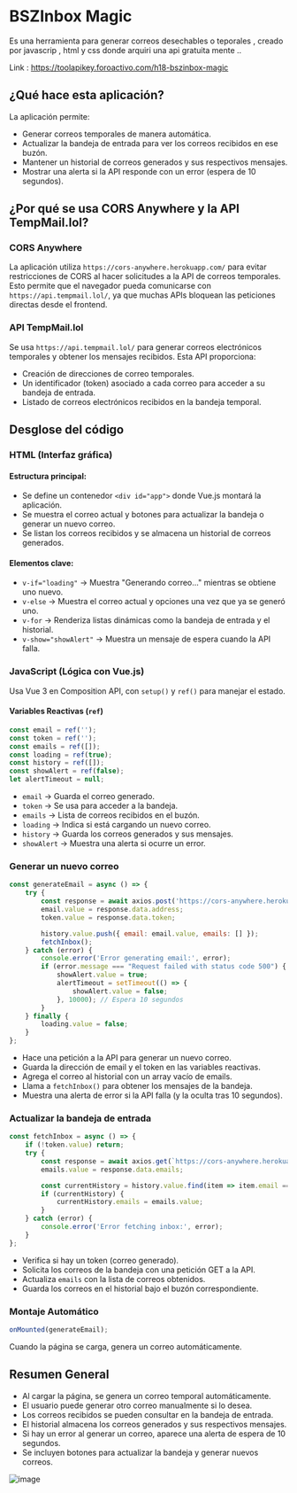 # BSZInbox Magic

Es una herramienta para generar correos desechables o teporales , creado por javascrip , html y css donde arquiri una api gratuita mente ..

Link : https://toolapikey.foroactivo.com/h18-bszinbox-magic	
## ¿Qué hace esta aplicación?
La aplicación permite:

- Generar correos temporales de manera automática.
- Actualizar la bandeja de entrada para ver los correos recibidos en ese buzón.
- Mantener un historial de correos generados y sus respectivos mensajes.
- Mostrar una alerta si la API responde con un error (espera de 10 segundos).

## ¿Por qué se usa CORS Anywhere y la API TempMail.lol?

### CORS Anywhere
La aplicación utiliza `https://cors-anywhere.herokuapp.com/` para evitar restricciones de CORS al hacer solicitudes a la API de correos temporales. Esto permite que el navegador pueda comunicarse con `https://api.tempmail.lol/`, ya que muchas APIs bloquean las peticiones directas desde el frontend.

### API TempMail.lol
Se usa `https://api.tempmail.lol/` para generar correos electrónicos temporales y obtener los mensajes recibidos. Esta API proporciona:

- Creación de direcciones de correo temporales.
- Un identificador (token) asociado a cada correo para acceder a su bandeja de entrada.
- Listado de correos electrónicos recibidos en la bandeja temporal.

## Desglose del código

### HTML (Interfaz gráfica)

#### Estructura principal:

- Se define un contenedor `<div id="app">` donde Vue.js montará la aplicación.
- Se muestra el correo actual y botones para actualizar la bandeja o generar un nuevo correo.
- Se listan los correos recibidos y se almacena un historial de correos generados.

#### Elementos clave:

- `v-if="loading"` → Muestra "Generando correo..." mientras se obtiene uno nuevo.
- `v-else` → Muestra el correo actual y opciones una vez que ya se generó uno.
- `v-for` → Renderiza listas dinámicas como la bandeja de entrada y el historial.
- `v-show="showAlert"` → Muestra un mensaje de espera cuando la API falla.

### JavaScript (Lógica con Vue.js)

Usa Vue 3 en Composition API, con `setup()` y `ref()` para manejar el estado.

#### Variables Reactivas (`ref`)

```js
const email = ref('');
const token = ref('');
const emails = ref([]);
const loading = ref(true);
const history = ref([]);
const showAlert = ref(false);
let alertTimeout = null;
```

- `email` → Guarda el correo generado.
- `token` → Se usa para acceder a la bandeja.
- `emails` → Lista de correos recibidos en el buzón.
- `loading` → Indica si está cargando un nuevo correo.
- `history` → Guarda los correos generados y sus mensajes.
- `showAlert` → Muestra una alerta si ocurre un error.

### Generar un nuevo correo

```js
const generateEmail = async () => {
    try {
        const response = await axios.post('https://cors-anywhere.herokuapp.com/https://api.tempmail.lol/v2/inbox/create');
        email.value = response.data.address;
        token.value = response.data.token;

        history.value.push({ email: email.value, emails: [] });
        fetchInbox();
    } catch (error) {
        console.error('Error generating email:', error);
        if (error.message === "Request failed with status code 500") {
            showAlert.value = true;
            alertTimeout = setTimeout(() => {
                showAlert.value = false;
            }, 10000); // Espera 10 segundos
        }
    } finally {
        loading.value = false;
    }
};
```

- Hace una petición a la API para generar un nuevo correo.
- Guarda la dirección de email y el token en las variables reactivas.
- Agrega el correo al historial con un array vacío de emails.
- Llama a `fetchInbox()` para obtener los mensajes de la bandeja.
- Muestra una alerta de error si la API falla (y la oculta tras 10 segundos).

### Actualizar la bandeja de entrada

```js
const fetchInbox = async () => {
    if (!token.value) return;
    try {
        const response = await axios.get(`https://cors-anywhere.herokuapp.com/https://api.tempmail.lol/v2/inbox?token=${token.value}`);
        emails.value = response.data.emails;

        const currentHistory = history.value.find(item => item.email === email.value);
        if (currentHistory) {
            currentHistory.emails = emails.value;
        }
    } catch (error) {
        console.error('Error fetching inbox:', error);
    }
};
```

- Verifica si hay un token (correo generado).
- Solicita los correos de la bandeja con una petición GET a la API.
- Actualiza `emails` con la lista de correos obtenidos.
- Guarda los correos en el historial bajo el buzón correspondiente.

### Montaje Automático

```js
onMounted(generateEmail);
```

Cuando la página se carga, genera un correo automáticamente.

## Resumen General

- Al cargar la página, se genera un correo temporal automáticamente.
- El usuario puede generar otro correo manualmente si lo desea.
- Los correos recibidos se pueden consultar en la bandeja de entrada.
- El historial almacena los correos generados y sus respectivos mensajes.
- Si hay un error al generar un correo, aparece una alerta de espera de 10 segundos.
- Se incluyen botones para actualizar la bandeja y generar nuevos correos.
  
![image](https://github.com/user-attachments/assets/d08e4443-f285-4d42-a852-093a82e83654)

